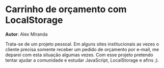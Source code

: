 # Carrinho de orçamento com LocalStorage
**Autor**: Alex Miranda

Trata-se de um projeto pessoal. Em alguns sites institucionais as vezes o cliente precisa somente receber um pedido de orçamento por e-mail, me deparei com esta situação algumas vezes. Com esse projeto pretendo tentar ajudar a comunidade e estudar JavaScript, LocalStorage e afins ;).